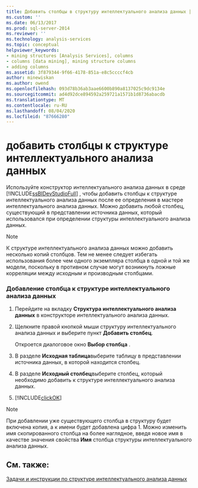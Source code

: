 ```yaml
---
title: Добавить столбцы в структуру интеллектуального анализа данных | Документация Майкрософт
ms.custom: ''
ms.date: 06/13/2017
ms.prod: sql-server-2014
ms.reviewer: ''
ms.technology: analysis-services
ms.topic: conceptual
helpviewer_keywords:
- mining structures [Analysis Services], columns
- columns [data mining], mining structure columns
- adding columns
ms.assetid: 3f879344-9f66-4178-851a-e8c5ccccf4cb
author: minewiskan
ms.author: owend
ms.openlocfilehash: 093d78b36ab3aae6600b890a8137025c9dc9134e
ms.sourcegitcommit: ad4d92dce894592a259721a1571b1d8736abacdb
ms.translationtype: MT
ms.contentlocale: ru-RU
ms.lasthandoff: 08/04/2020
ms.locfileid: "87666280"
---
```

# <a name="add-columns-to-a-mining-structure"></a>добавить столбцы к структуре интеллектуального анализа данных
  Используйте конструктор интеллектуального анализа данных в среде [!INCLUDE[ssBIDevStudioFull](../../includes/ssbidevstudiofull-md.md)] , чтобы добавить столбцы к структуре интеллектуального анализа данных после ее определения в мастере интеллектуального анализа данных. Можно добавить любой столбец, существующий в представлении источника данных, который использовался при определении структуры интеллектуального анализа данных.  
  
> [!NOTE]  
>  К структуре интеллектуального анализа данных можно добавить несколько копий столбцов. Тем не менее следует избегать использования более чем одного экземпляра столбца в одной и той же модели, поскольку в противном случае могут возникнуть ложные корреляции между исходным и производным столбцами.  
  
### <a name="to-add-a-column-to-a-mining-structure"></a>Добавление столбца к структуре интеллектуального анализа данных  
  
1.  Перейдите на вкладку **Структура интеллектуального анализа данных** в конструкторе интеллектуального анализа данных.  
  
2.  Щелкните правой кнопкой мыши структуру интеллектуального анализа данных и выберите пункт **Добавить столбец**.  
  
     Откроется диалоговое окно **Выбор столбца** .  
  
3.  В разделе **Исходная таблица**выберите таблицу в представлении источника данных, в которой находится столбец.  
  
4.  В разделе **Исходный столбец**выберите столбец, который необходимо добавить к структуре интеллектуального анализа данных.  
  
5.  [!INCLUDE[clickOK](../../includes/clickok-md.md)]  
  
> [!NOTE]  
>  При добавлении уже существующего столбца в структуру будет включена копия, а к имени будет добавлена цифра 1. Можно изменить имя скопированного столбца на более наглядное, введя новое имя в качестве значения свойства **Имя** столбца структуры интеллектуального анализа данных.  
  
## <a name="see-also"></a>См. также:  
 [Задачи и инструкции по структуре интеллектуального анализа данных](mining-structure-tasks-and-how-tos.md)  
  
  
